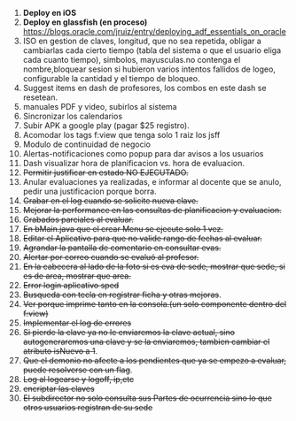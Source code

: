   1. **Deploy en iOS**
  1. **Deploy en glassfish (en proceso)** https://blogs.oracle.com/jruiz/entry/deploying_adf_essentials_on_oracle
  1. ISO en gestion de claves, longitud, que no sea repetida, obligar a cambiarlas cada cierto tiempo (tabla del sistema o que el usuario eliga cada cuanto tiempo), simbolos, mayusculas.no contenga el nombre,bloquear sesion si hubieron varios intentos fallidos de logeo, configurable la cantidad y el tiempo de bloqueo.
  1. Suggest items en dash de profesores, los combos en este dash se resetean.
  1. manuales PDF y video, subirlos al sistema
  1. Sincronizar los calendarios
  1. Subir APK a google play (pagar $25 registro).
  1. Acomodar los tags f:view que tenga solo 1 raiz los jsff
  1. Modulo de continuidad de negocio
  1. Alertas-notificaciones como popup para dar avisos a los usuarios
  1. Dash visualizar hora de planificacion vs. hora de evaluacion.
  1. ~~Permitir justificar en estado NO EJECUTADO.~~
  1. Anular evaluaciones ya realizadas, e informar al docente que se anulo, pedir una justificacion porque borra.
  1. ~~Grabar en el log cuando se solicite nueva clave.~~
  1. ~~Mejorar la performance en las consultas de planificacion y evaluacion.~~
  1. ~~Grabados parciales al evaluar.~~
  1. ~~En bMain.java que el crear Menu se ejecute solo 1 vez.~~
  1. ~~Editar el Aplicativo para que no valide rango de fechas al evaluar.~~
  1. ~~Agrandar la pantalla de comentario en consultar evas.~~
  1. ~~Alertar por correo cuando se evaluó al profesor.~~
  1. ~~En la cabecera al lado de la foto si es eva de sede, mostrar que sede, si es de area, mostrar que area.~~
  1. ~~Error login aplicativo sped~~
  1. ~~Busqueda con tecla en registrar ficha y otras mejoras~~.
  1. ~~Ver porque imprime tanto en la consola.(un solo componente dentro del f:view)~~
  1. ~~Implementar el log de errores~~
  1. ~~Si pierde la clave ya no le enviaremos la clave actual, sino autogeneraremos una clave y se la enviaremos, tambien cambiar el atributo isNuevo a 1~~.
  1. ~~Que el demonio no afecte a los pendientes que ya se empezo a evaluar, puede resolverse con un flag~~.
  1. ~~Log al logearse y logoff, ip,etc~~
  1. ~~encriptar las claves~~
  1. ~~El subdirector no solo consulta sus Partes de ocurrencia sino lo que otros usuarios registran de su sede~~